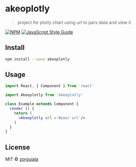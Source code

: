 # akeoplotly

> project for plotly chart using url to pars data and view it

[![NPM](https://img.shields.io/npm/v/akeoplotly.svg)](https://www.npmjs.com/package/akeoplotly) [![JavaScript Style Guide](https://img.shields.io/badge/code_style-standard-brightgreen.svg)](https://standardjs.com)

## Install

```bash
npm install --save akeoplotly
```

## Usage

```jsx
import React, { Component } from 'react'

import Akeoplotly from 'akeoplotly'

class Example extends Component {
  render () {
    return (
      <Akeoplotly url ='#your url'/>
    )
  }
}
```

## License

MIT © [zorguiala](https://github.com/zorguiala)
